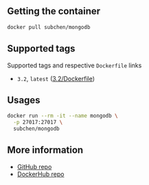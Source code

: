 ## Getting the container

```bash
docker pull subchen/mongodb
```


## Supported tags

Supported tags and respective `Dockerfile` links

* `3.2`, `latest` ([3.2/Dockerfile](https://github.com/subchen/docker-images/blob/master/mongodb/3.2/Dockerfile))


## Usages

```bash
docker run --rm -it --name mongodb \
  -p 27017:27017 \
  subchen/mongodb
```


## More information

* [GitHub repo](https://github.com/subchen/docker-images/blob/master/mongodb)
* [DockerHub repo](https://hub.docker.com/r/subchen/mongodb)

